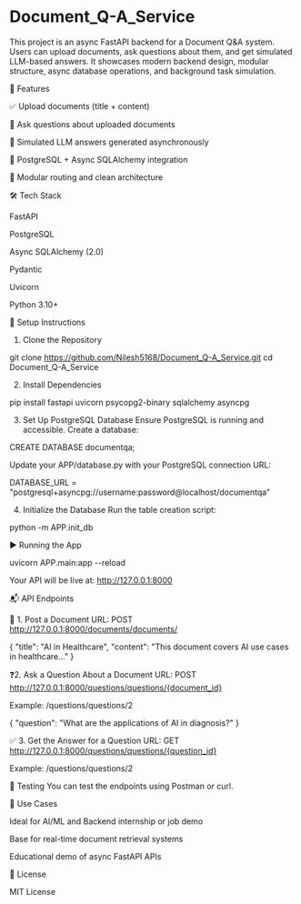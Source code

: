 # Document_Q-A_Service

This project is an async FastAPI backend for a Document Q&A system. Users can upload documents, ask questions about them, and get simulated LLM-based answers. It showcases modern backend design, modular structure, async database operations, and background task simulation.

🚀 Features

✅ Upload documents (title + content)

💬 Ask questions about uploaded documents

🤖 Simulated LLM answers generated asynchronously

🔁 PostgreSQL + Async SQLAlchemy integration

🧪 Modular routing and clean architecture

🛠️ Tech Stack

FastAPI

PostgreSQL

Async SQLAlchemy (2.0)

Pydantic

Uvicorn

Python 3.10+


🧰 Setup Instructions

1. Clone the Repository

git clone https://github.com/Nilesh5168/Document_Q-A_Service.git
cd Document_Q-A_Service

2. Install Dependencies

pip install fastapi uvicorn psycopg2-binary sqlalchemy asyncpg

3. Set Up PostgreSQL Database
Ensure PostgreSQL is running and accessible. Create a database:

CREATE DATABASE documentqa;

Update your APP/database.py with your PostgreSQL connection URL:

DATABASE_URL = "postgresql+asyncpg://username:password@localhost/documentqa"

4. Initialize the Database
Run the table creation script:

python -m APP.init_db

▶️ Running the App

uvicorn APP.main:app --reload

Your API will be live at: http://127.0.0.1:8000

📬 API Endpoints

📁 1. Post a Document
URL: POST http://127.0.0.1:8000/documents/documents/


{
  "title": "AI in Healthcare",
  "content": "This document covers AI use cases in healthcare..."
}


❓2. Ask a Question About a Document
URL: POST http://127.0.0.1:8000/questions/questions/{document_id}

Example: /questions/questions/2

{
  "question": "What are the applications of AI in diagnosis?"
}


✅ 3. Get the Answer for a Question
URL: GET http://127.0.0.1:8000/questions/questions/{question_id}

Example: /questions/questions/2


🧪 Testing
You can test the endpoints using Postman or curl.


💼 Use Cases

Ideal for AI/ML and Backend internship or job demo

Base for real-time document retrieval systems

Educational demo of async FastAPI APIs

📜 License

MIT License
